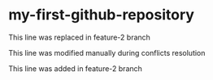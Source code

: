 # my-first-github-repository
This line was replaced in feature-2 branch

This line was modified manually during conflicts resolution

This line was added in feature-2 branch
